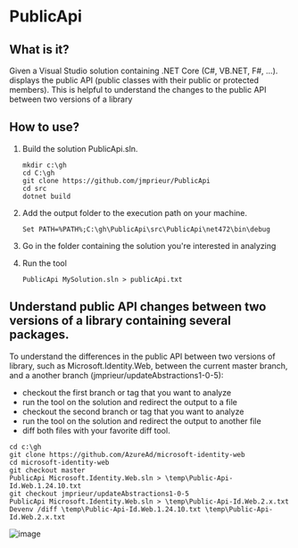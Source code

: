 # PublicApi

## What is it?
Given a Visual Studio solution containing .NET Core (C#, VB.NET, F#, ...). displays the public API (public classes with their public or protected members). This is helpful to understand the changes to the public API between two versions of a library 

## How to use?

1. Build the solution PublicApi.sln.

   ```Shell
   mkdir c:\gh
   cd C:\gh
   git clone https://github.com/jmprieur/PublicApi
   cd src
   dotnet build
   ```
2. Add the output folder to the execution path on your machine.

   ```Shell
   Set PATH=%PATH%;C:\gh\PublicApi\src\PublicApi\net472\bin\debug
   ```
   
3. Go in the folder containing the solution you're interested in analyzing

4. Run the tool

   ```Shell
   PublicApi MySolution.sln > publicApi.txt
   ```

## Understand public API changes between two versions of a library containing several packages.

To understand the differences in the public API between two versions of library, such as Microsoft.Identity.Web, between the current master branch, and a another branch (jmprieur/updateAbstractions1-0-5):
- checkout the first branch or tag that you want to analyze
- run the tool on the solution and redirect the output to a file
- checkout the second branch or tag that you want to analyze
- run the tool on the solution and redirect the output to another file
- diff both files with your favorite diff tool.

```Shell
cd c:\gh
git clone https://github.com/AzureAd/microsoft-identity-web
cd microsoft-identity-web
git checkout master
PublicApi Microsoft.Identity.Web.sln > \temp\Public-Api-Id.Web.1.24.10.txt
git checkout jmprieur/updateAbstractions1-0-5
PublicApi Microsoft.Identity.Web.sln > \temp\Public-Api-Id.Web.2.x.txt
Devenv /diff \temp\Public-Api-Id.Web.1.24.10.txt \temp\Public-Api-Id.Web.2.x.txt 
```

![image](https://user-images.githubusercontent.com/13203188/206930964-9a91361b-f2b0-4644-9bdf-be922c21bd39.png)
